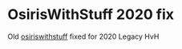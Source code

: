 # OsirisWithStuff 2020 fix
 
Old [osiriswithstuff](https://github.com/notgoodusename/osirsiwithstuff) fixed for 2020 Legacy HvH
